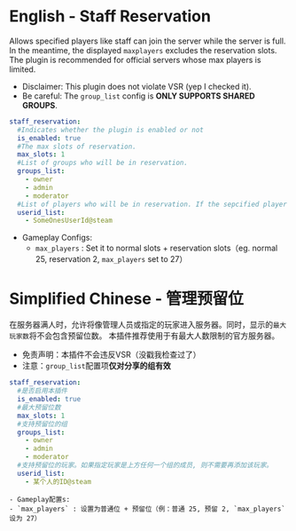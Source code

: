 # English - Staff Reservation
  Allows specified players like staff can join the server while the server is full. In the meantime, the displayed `maxplayers` excludes the reservation slots.
  The plugin is recommended for official servers whose max players is limited.
  
  - Disclaimer: This plugin does not violate VSR (yep I checked it).
  - Be careful: The `group_list` config is **ONLY SUPPORTS SHARED GROUPS**.
  
  ```yaml
  staff_reservation:
    #Indicates whether the plugin is enabled or not
    is_enabled: true
    #The max slots of reservation.
    max_slots: 1
    #List of groups who will be in reservation.
    groups_list:
      - owner
      - admin
      - moderator
    #List of players who will be in reservation. If the sepcified player is a member of any group above, you don't need to add him.
    userid_list:
      - SomeOnesUserId@steam
  ```
  - Gameplay Configs:
    - `max_players` : Set it to normal slots + reservation slots（eg. normal 25, reservation 2, `max_players` set to 27）
  
  # Simplified Chinese - 管理预留位
  在服务器满人时，允许将像管理人员或指定的玩家进入服务器。同时，显示的`最大玩家数`将不会包含预留位数。
  本插件推荐使用于有最大人数限制的官方服务器。
  - 免责声明：本插件不会违反VSR（没戳我检查过了）
  - 注意：`group_list`配置项**仅对分享的组有效**
  
  ```yaml
  staff_reservation:
    #是否启用本插件
    is_enabled: true
    #最大预留位数
    max_slots: 1
    #支持预留位的组
    groups_list:
      - owner
      - admin
      - moderator
    #支持预留位的玩家。如果指定玩家是上方任何一个组的成员, 则不需要再添加该玩家。
    userid_list:
      - 某个人的ID@steam
  ```
  
    - Gameplay配置s:
    - `max_players` : 设置为普通位 + 预留位（例：普通 25, 预留 2, `max_players` 设为 27）
